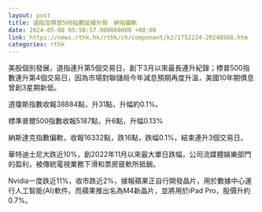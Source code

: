 ```yaml
---
layout: post
title: 道指及標普500指數延續升勢　納指偏軟
date: 2024-05-08 05:50:57.000000000 +08:00
link: https://news.rthk.hk/rthk/ch/component/k2/1752224-20240508.htm
categories: rthk
---
```


美股個別發展，道指連升第5個交易日，創下3月以來最長連升紀錄；標普500指數連升第4個交易日，因為市場對聯儲局今年減息預期再度升溫，美國10年期債息曾創3星期新低。

道瓊斯指數收報38884點，升31點，升幅約0.1%。

標準普爾500指數收報5187點，升6點，升幅0.13%

納斯達克指數偏軟，收報16332點，跌16點，跌幅0.1%，結束連升3個交易日。

華特迪士尼大跌近10%，創2022年11月以來最大單日跌幅，公司流媒體娛樂部門的盈利，被傳統電視業務下滑和票房疲軟所抵銷。

Nvidia一度跌近11%，收市跌近2%，據報蘋果正自行開發晶片，用於數據中心運行人工智能(AI)軟件。而蘋果推出名為M4新晶片，並將用於iPad Pro，股價升約0.7%。
